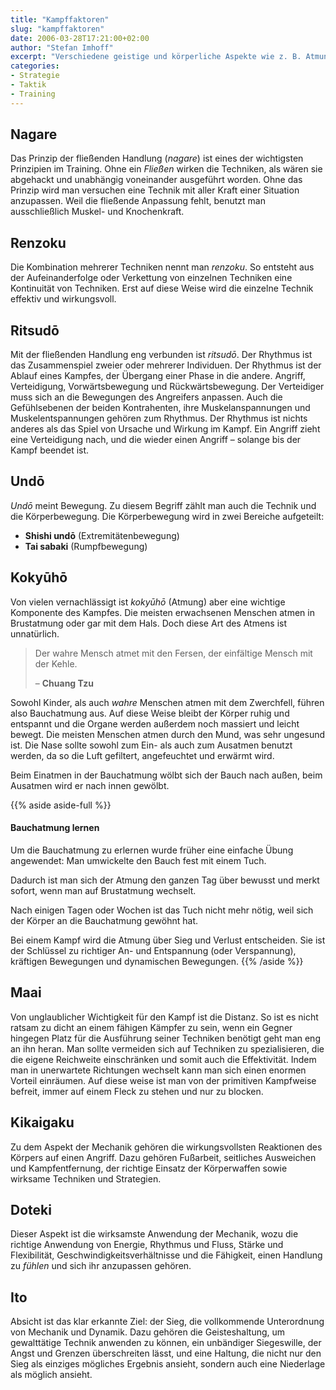 ```yaml
---
title: "Kampffaktoren"
slug: "kampffaktoren"
date: 2006-03-28T17:21:00+02:00
author: "Stefan Imhoff"
excerpt: "Verschiedene geistige und körperliche Aspekte wie z. B. Atmung, Rhythmus oder Fluß gehören zum Taijutsu, und sollten für einen erfolgreichen Ausgang eines Kampfes unbedingt beachtet werden."
categories:
- Strategie
- Taktik
- Training
---
```


## Nagare

Das Prinzip der fließenden Handlung (*nagare*) ist eines der wichtigsten Prinzipien im Training. Ohne ein *Fließen* wirken die Techniken, als wären sie abgehackt und unabhängig voneinander ausgeführt worden. Ohne das Prinzip wird man versuchen eine Technik mit aller Kraft einer Situation anzupassen. Weil die fließende Anpassung fehlt, benutzt man ausschließlich Muskel- und Knochenkraft.


## Renzoku

Die Kombination mehrerer Techniken nennt man *renzoku*. So entsteht aus der Aufeinanderfolge oder Verkettung von einzelnen Techniken eine Kontinuität von Techniken. Erst auf diese Weise wird die einzelne Technik effektiv und wirkungsvoll.


## Ritsudō

Mit der fließenden Handlung eng verbunden ist *ritsudō*. Der Rhythmus ist das Zusammenspiel zweier oder mehrerer Individuen. Der Rhythmus ist der Ablauf eines Kampfes, der Übergang einer Phase in die andere. Angriff, Verteidigung, Vorwärtsbewegung und Rückwärtsbewegung. Der Verteidiger muss sich an die Bewegungen des Angreifers anpassen. Auch die Gefühlsebenen der beiden Kontrahenten, ihre Muskelanspannungen und Muskelentspannungen gehören zum Rhythmus. Der Rhythmus ist nichts anderes als das Spiel von Ursache und Wirkung im Kampf. Ein Angriff zieht eine Verteidigung nach, und die wieder einen Angriff – solange bis der Kampf beendet ist.


## Undō

*Undō* meint Bewegung. Zu diesem Begriff zählt man auch die Technik und die Körperbewegung. Die Körperbewegung wird in zwei Bereiche aufgeteilt:

- **Shishi undō** (Extremitätenbewegung)
- **Tai sabaki** (Rumpfbewegung)


## Kokyūhō

Von vielen vernachlässigt ist *kokyūhō* (Atmung) aber eine wichtige Komponente des Kampfes. Die meisten erwachsenen Menschen atmen in Brustatmung oder gar mit dem Hals. Doch diese Art des Atmens ist unnatürlich.

> Der wahre Mensch atmet mit den Fersen, der einfältige Mensch mit der Kehle.
>
> – **Chuang Tzu**

Sowohl Kinder, als auch *wahre* Menschen atmen mit dem Zwerchfell, führen also Bauchatmung aus. Auf diese Weise bleibt der Körper ruhig und entspannt und die Organe werden außerdem noch massiert und leicht bewegt. Die meisten Menschen atmen durch den Mund, was sehr ungesund ist. Die Nase sollte sowohl zum Ein- als auch zum Ausatmen benutzt werden, da so die Luft gefiltert, angefeuchtet und erwärmt wird.

Beim Einatmen in der Bauchatmung wölbt sich der Bauch nach außen, beim Ausatmen wird er nach innen gewölbt.

{{% aside aside-full %}}
  <h4 class="aside-headline">Bauchatmung lernen</h4>

  Um die Bauchatmung zu erlernen wurde früher eine einfache Übung angewendet: Man umwickelte den Bauch fest mit einem Tuch.

  Dadurch ist man sich der Atmung den ganzen Tag über bewusst und merkt sofort, wenn man auf Brustatmung wechselt.

  Nach einigen Tagen oder Wochen ist das Tuch nicht mehr nötig, weil sich der Körper an die Bauchatmung gewöhnt hat.

  Bei einem Kampf wird die Atmung über Sieg und Verlust entscheiden. Sie ist der Schlüssel zu richtiger An- und Entspannung (oder Verspannung), kräftigen Bewegungen und dynamischen Bewegungen.
{{% /aside %}}

## Maai

Von unglaublicher Wichtigkeit für den Kampf ist die Distanz. So ist es nicht ratsam zu dicht an einem fähigen Kämpfer zu sein, wenn ein Gegner hingegen Platz für die Ausführung seiner Techniken benötigt geht man eng an ihn heran. Man sollte vermeiden sich auf Techniken zu spezialisieren, die die eigene Reichweite einschränken und somit auch die Effektivität. Indem man in unerwartete Richtungen wechselt kann man sich einen enormen Vorteil einräumen. Auf diese weise ist man von der primitiven Kampfweise befreit, immer auf einem Fleck zu stehen und nur zu blocken.


## Kikaigaku

Zu dem Aspekt der Mechanik gehören die wirkungsvollsten Reaktionen des Körpers auf einen Angriff. Dazu gehören Fußarbeit, seitliches Ausweichen und Kampfentfernung, der richtige Einsatz der Körperwaffen sowie wirksame Techniken und Strategien.


## Doteki

Dieser Aspekt ist die wirksamste Anwendung der Mechanik, wozu die richtige Anwendung von Energie, Rhythmus und Fluss, Stärke und Flexibilität, Geschwindigkeitsverhältnisse und die Fähigkeit, einen Handlung zu *fühlen* und sich ihr anzupassen gehören.


## Ito

Absicht ist das klar erkannte Ziel: der Sieg, die vollkommende Unterordnung von Mechanik und Dynamik. Dazu gehören die Geisteshaltung, um gewalttätige Technik anwenden zu können, ein unbändiger Siegeswille, der Angst und Grenzen überschreiten lässt, und eine Haltung, die nicht nur den Sieg als einziges mögliches Ergebnis ansieht, sondern auch eine Niederlage als möglich ansieht.
